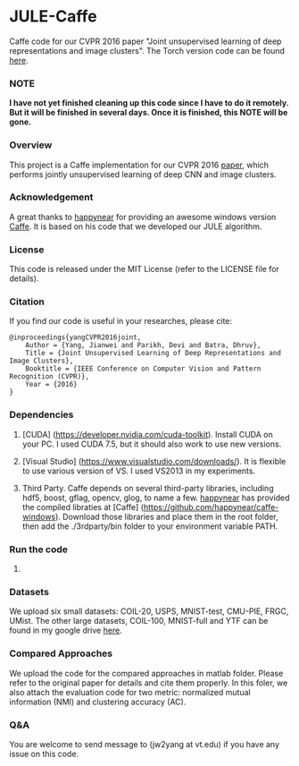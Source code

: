 # JULE-Caffe
Caffe code for our CVPR 2016 paper "Joint unsupervised learning of deep representations and image clusters". The Torch version code can be found [here](https://github.com/jwyang/JULE-Torch). 

### NOTE

**I have not yet finished cleaning up this code since I have to do it remotely. But it will be finished in several days. Once it is finished, this NOTE will be gone.**

### Overview

This project is a Caffe implementation for our CVPR 2016 [paper](https://arxiv.org/abs/1604.03628), which performs jointly unsupervised learning of deep CNN and image clusters.

### Acknowledgement

A great thanks to [happynear](https://github.com/happynear) for providing an awesome windows version [Caffe](https://github.com/happynear/caffe-windows). It is based on his code that we developed our JULE algorithm.

### License

This code is released under the MIT License (refer to the LICENSE file for details).

### Citation
If you find our code is useful in your researches, please cite:

    @inproceedings{yangCVPR2016joint,
        Author = {Yang, Jianwei and Parikh, Devi and Batra, Dhruv},
        Title = {Joint Unsupervised Learning of Deep Representations and Image Clusters},
        Booktitle = {IEEE Conference on Computer Vision and Pattern Recognition (CVPR)},
        Year = {2016}
    }

### Dependencies

1. [CUDA] (https://developer.nvidia.com/cuda-toolkit). Install CUDA on your PC. I used CUDA 7.5, but it should also work to use new versions.

2. [Visual Studio] (https://www.visualstudio.com/downloads/). It is flexible to use various version of VS. I used VS2013 in my experiments.

3. Third Party. Caffe depends on several third-party libraries, including hdf5, boost, gflag, opencv, glog, to name a few. [happynear](https://github.com/happynear) has provided the compiled libraties at [Caffe] (https://github.com/happynear/caffe-windows). Download those libraries and place them in the root folder, then add the ./3rdparty/bin folder to your environment variable PATH.

### Run the code

1. 

### Datasets

We upload six small datasets: COIL-20, USPS, MNIST-test, CMU-PIE, FRGC, UMist. The other large datasets, COIL-100, MNIST-full and YTF can be found in my google drive [here](https://drive.google.com/folderview?id=0B9J-9A2jotGRT25vSDhUWTQxVWs&usp=sharing).

### Compared Approaches

We upload the code for the compared approaches in matlab folder. Please refer to the original paper for details and cite them properly. In this foler, we also attach the evaluation code for two metric: normalized mutual information (NMI) and clustering accuracy (AC).

### Q&A

You are welcome to send message to (jw2yang at vt.edu) if you have any issue on this code.

